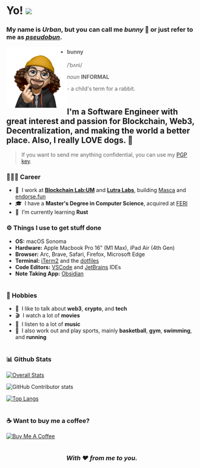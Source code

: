 # Yo! <img src="https://media.giphy.com/media/hvRJCLFzcasrR4ia7z/giphy.gif" width="40" /> 

### My name is *Urban*, but you can call me *bunny* 🐰 or just refer to me as *[pseudobun](https://github.com/pseudobun/)*.

<img align="left" width="160" height="160" alt="Bunny Animoji" src="bunny.png"/>

> - #### bunny
>    /ˈbʌni/
>  
>    *noun* **INFORMAL**
>    
>    \- a child's term for a rabbit.

#

## I'm a Software Engineer with great interest and passion for Blockchain, Web3, Decentralization, and making the world a better place. Also, I really **LOVE** dogs. 🐶

> If you want to send me anything confidential, you can use my [PGP key](https://raw.githubusercontent.com/pseudobun/dotfiles/master/pgp-key.asc).

### 👨🏻‍💻 Career
- 🏢 &nbsp;I work at **[Blockchain Lab:UM](https://linktr.ee/blockchainlabum)** and **[Lutra Labs](https://lutralabs.io)**, building [Masca](https://masca.io) and [endorse.fun](https://endorse.fun)
- 🎓 &nbsp;I have a **Master's Degree in Computer Science**, acquired at [FERI](https://feri.um.si/en/)
- 🤔 &nbsp;I’m currently learning **Rust**

### ⚙️ Things I use to get stuff done
- **OS:** macOS Sonoma
- **Hardware:** Apple Macbook Pro 16" (M1 Max), iPad Air (4th Gen)
- **Browser:** Arc, Brave, Safari, Firefox, Microsoft Edge
- **Terminal:** [iTerm2](https://iterm2.com/) and the [dotfiles](https://github.com/plesastapevka/dotfiles)
- **Code Editors:** [VSCode](https://code.visualstudio.com/) and [JetBrains](https://www.jetbrains.com/) IDEs
- **Note Taking App:** [Obsidian](https://obsidian.md/)

#

### 🎨 Hobbies
- 💬 &nbsp;I like to talk about **web3**, **crypto**, and **tech**
- 🎬 &nbsp;I watch a lot of **movies**
- 🎵 &nbsp;I listen to a lot of **music**
- 🏀 &nbsp;I also work out and play sports, mainly **basketball**, **gym**, **swimming**, and **running**

#

### 📊 Github Stats

[![Overall Stats](http://github-readme-streak-stats.herokuapp.com?user=pseudobun&theme=dark&date_format=M%20j%5B%2C%20Y%5D)](https://github.com/DenverCoder1/github-readme-streak-stats)

![GitHub Contributor stats](https://github-contributor-stats.vercel.app/api?username=pseudobun&show_icons=true&theme=dark)

[![Top Langs](https://github-readme-stats.vercel.app/api/top-langs/?username=pseudobun&theme=dark&hide=html,jupyter%20notebook,ruby,shell&langs_count=8&exclude_repo=solo-projects&hide_progress=true)](https://github.com/anuraghazra/github-readme-stats)

#

### ☕️ Want to buy me a coffee?

<a href="https://www.buymeacoffee.com/bxnny" target="_blank"><img src="https://cdn.buymeacoffee.com/buttons/v2/default-yellow.png" alt="Buy Me A Coffee" width="160px" /></a>

#

<div align="center">

### *With ❤️ from me to you.*

</div>
